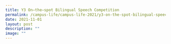 ```yaml
---
title: Y3 On–the–spot Bilingual Speech Competition
permalink: /campus-life/campus-life-2021/y3-on-the-spot-bilingual-speech-competition/
date: 2021-11-01
layout: post
description: ""
image: ""
---
```

